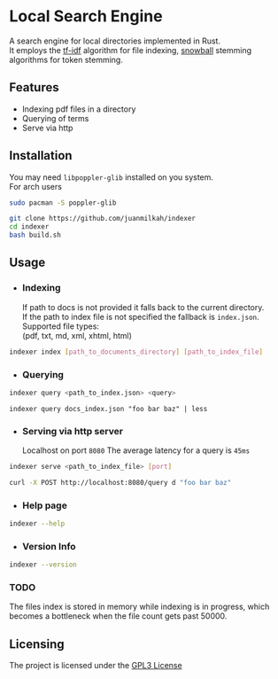 # Local Search Engine

A search engine for local directories implemented in Rust.  
It employs the [tf-idf](https://en.wikipedia.org/wiki/Tf%E2%80%93idf) algorithm for file indexing, [snowball](https://snowballstem.org/) stemming algorithms for token stemming.

## Features

- Indexing pdf files in a directory
- Querying of terms
- Serve via http

## Installation

You may need `libpoppler-glib` installed on you system.  
For arch users

```bash
sudo pacman -S poppler-glib
```

```bash
git clone https://github.com/juanmilkah/indexer
cd indexer
bash build.sh
```

## Usage

- ### Indexing
  If path to docs is not provided it falls back to the current directory.  
  If the path to index file is not specified the fallback is `index.json`.  
  Supported file types:  
  (pdf, txt, md, xml, xhtml, html)

```bash
indexer index [path_to_documents_directory] [path_to_index_file]
```

- ### Querying

```bash
indexer query <path_to_index.json> <query>
```

```console
indexer query docs_index.json "foo bar baz" | less
```

- ### Serving via http server
  Localhost on port `8080`
  The average latency for a query is `45ms`

```bash
indexer serve <path_to_index_file> [port]
```

```bash
curl -X POST http://localhost:8080/query d "foo bar baz"
```

- ### Help page

```bash
indexer --help
```

- ### Version Info

```bash
indexer --version
```

### TODO

The files index is stored in memory while indexing is in progress,
which becomes a bottleneck when the file count gets past 50000.

## Licensing

The project is licensed under the [GPL3 License](LICENSE)
